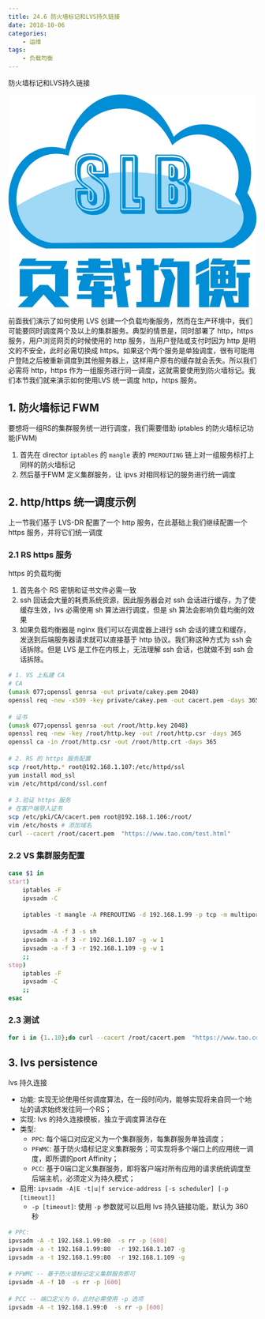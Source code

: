 ```yaml
---
title: 24.6 防火墙标记和LVS持久链接
date: 2018-10-06
categories:
    - 运维
tags:
    - 负载均衡
---
```


防火墙标记和LVS持久链接

![linux-mt](/images/linux_mt/linux_slb.jpg)
<!-- more -->

前面我们演示了如何使用 LVS 创建一个负载均衡服务，然而在生产环境中，我们可能要同时调度两个及以上的集群服务。典型的情景是，同时部署了 http，https 服务，用户浏览网页的时候使用的 http 服务，当用户登陆或支付时因为 http 是明文的不安全，此时必需切换成 https。如果这个两个服务是单独调度，很有可能用户登陆之后被重新调度到其他服务器上，这样用户原有的缓存就会丢失。所以我们必需将 http，https 作为一组服务进行同一调度，这就需要使用到防火墙标记。我们本节我们就来演示如何使用LVS 统一调度 http，https 服务。

## 1. 防火墙标记 FWM
要想将一组RS的集群服务统一进行调度，我们需要借助 iptables 的防火墙标记功能(FWM)
1. 首先在 director `iptables` 的 `mangle` 表的 `PREROUTING` 链上对一组服务标打上同样的防火墙标记
2. 然后基于FWM 定义集群服务，让 ipvs 对相同标记的服务进行统一调度

## 2. http/https 统一调度示例
上一节我们基于 LVS-DR 配置了一个 http 服务，在此基础上我们继续配置一个 https 服务，并将它们统一调度

### 2.1 RS https 服务
https 的负载均衡
1. 首先各个 RS 密钥和证书文件必需一致
2. ssh 回话会大量的耗费系统资源，因此服务器会对 ssh 会话进行缓存，为了使缓存生效，lvs 必需使用 sh 算法进行调度，但是 sh 算法会影响负载均衡的效果
3. 如果负载均衡器是 nginx 我们可以在调度器上进行 ssh 会话的建立和缓存，发送到后端服务器请求就可以直接基于 http 协议。我们称这种方式为 ssh 会话拆除。但是  LVS 是工作在内核上，无法理解 ssh 会话，也就做不到 ssh 会话拆除。

```bash
# 1. VS 上私建 CA
# CA
(umask 077;openssl genrsa -out private/cakey.pem 2048)
openssl req -new -x509 -key private/cakey.pem -out cacert.pem -days 365

# 证书
(umask 077;openssl genrsa -out /root/http.key 2048)
openssl req -new -key /root/http.key -out /root/http.csr -days 365
openssl ca -in /root/http.csr -out /root/http.crt -days 365

# 2. RS 的 https 服务配置
scp /root/http.* root@192.168.1.107:/etc/httpd/ssl
yum install mod_ssl
vim /etc/httpd/cond/ssl.conf

# 3.验证 https 服务
# 在客户端导入证书
scp /etc/pki/CA/cacert.pem root@192.168.1.106:/root/
vim /etc/hosts # 添加域名
curl --cacert /root/cacert.pem  "https://www.tao.com/test.html"
```
### 2.2 VS 集群服务配置

```bash
case $1 in
start)
	iptables -F
	ipvsadm -C

	iptables -t mangle -A PREROUTING -d 192.168.1.99 -p tcp -m multiport --dports 443,80 -j MARK --set-mark 3

	ipvsadm -A -f 3 -s sh
	ipvsadm -a -f 3 -r 192.168.1.107 -g -w 1
	ipvsadm -a -f 3 -r 192.168.1.109 -g -w 1
	;;
stop)
	iptables -F
	ipvsadm -C
	;;
esac
```

### 2.3 测试
```bash
for i in {1..10};do curl --cacert /root/cacert.pem  "https://www.tao.com/test.html";curl --cacert /root/cacert.pem  "http://www.tao.com/test.html";done
```

## 3. lvs persistence
lvs 持久连接
- 功能: 实现无论使用任何调度算法，在一段时间内，能够实现将来自同一个地址的请求始终发往同一个RS；
- 实现: lvs 的持久连接模板，独立于调度算法存在
- 类型:
    - `PPC`: 每个端口对应定义为一个集群服务，每集群服务单独调度；
    - `PFWMC`: 基于防火墙标记定义集群服务；可实现将多个端口上的应用统一调度，即所谓的port Affinity；
    - `PCC`: 基于0端口定义集群服务，即将客户端对所有应用的请求统统调度至后端主机，必须定义为持久模式；
- 启用: `ipvsadm -A|E -t|u|f service-address [-s scheduler] [-p [timeout]]`
    - `-p [timeout]`: 使用 `-p` 参数就可以启用 lvs 持久链接功能，默认为 360 秒

```bash
# PPC:
ipvsadm -A -t 192.168.1.99:80  -s rr -p [600]
ipvsadm -a -t 192.168.1.99:80  -r 192.168.1.107 -g
ipvsadm -a -t 192.168.1.99:80  -r 192.168.1.109 -g

# PFWMC -- 基于防火墙标记定义集群服务即可
ipvsadm -A -f 10  -s rr -p [600]

# PCC -- 端口定义为 0，此时必需使用 -p 选项
ipvsadm -A -t 192.168.1.99:0  -s rr -p [600]
```
